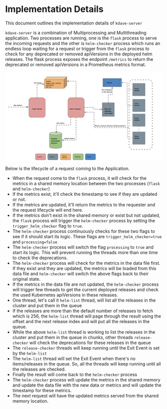 # Implementation Details

This document outlines the implementation details of `kdave-server`

`kdave-server` is a combination of Multiprocessing and Multithreading application. Two processes are running, one is the `flask` process to serve the incoming requests and the other is `helm-checker` process which runs an endless loop waiting for a request or trigger from the `flask` process to check for any deprecated or removed apiVersions in the deployed helm releases.
The flask process exposes the endpoint `/metrics` to return the deprecated or removed apiVersions in a Prometheus metrics format.

![Design](./kdave-design.png)

Below is the lifecycle of a request coming to the Application.

* When the request come to the `flask` process, it will check for the metrics in a shared memory location between the two processes (`flask` and `helm-checker`)
* If the metrics exist, it'll check the timestamp to see if they are updated or not.
* If the metrics are updated, it'll return the metrics to the requester and the request lifecycle will end here.
* If the metrics don't exist in the shared memory or exist but not updated, the `flask` process will trigger the `helm-checker` process by setting the `trigger_helm_checker` flag to `true`.
* The `helm-checker` process continuously checks for these two flags to see if it should start its logic. These flags are `trigger_helm_checker=true` and `processing=false`
* The `helm-checker` process will switch the flag `processing` to `true` and start its logic. This will prevent running the threads more than one time to check the deprecations.
* The `helm-checker` process will check for the metrics in the data file first. If they exist and they are updated, the metrics will be loaded from this data file and `helm-checker` will switch the above flags back to their original state.
* If the metrics in the data file are not updated, the `helm-checker` process will trigger few threads to get the current deployed releases and check the used Kubernetes apiVersions in these releases.
* One thread, let's call it `helm-list` thread, will list all the releases in the cluster and put them in the queue
* If the releases are more than the default number of releases to fetch which is 256, the `helm-list` thread will page through the result using the offset and the next release index and will put all the releases in the queue.
* While the above `helm-list` thread is working to list the releases in the cluster and put them in the queue in chunks, other threads `release-checker` will check the deprecations for these releases in the queue
* The `release-checker` threads will keep running until the Exit Event is set by the `helm-list`
* The `helm-list` thread will set the Exit Event when there's no items/releases in the queue. So, all the threads will keep running until all the releases are checked.
* Finally the result will come back to the `helm-checker` process
* The `helm-checker` process will update the metrics in the shared memory and update the data file with the new data or metrics and will update the timestamp for these metrics.
* The next request will have the updated metrics served from the shared memory location.
